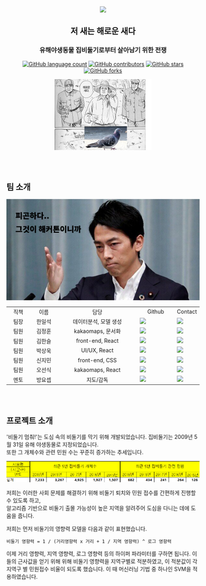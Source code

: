 <br><p align="center"><img src="/readmeImg/stop_with_logo.gif"></p>

<h2 align="center">저 새는 해로운 새다</h2>
<h3 align="center">유해야생동물 집비둘기로부터 살아남기 위한 전쟁</h3>
<p align="center">
	<a href="https://github.com/O-Seonsik/SWM-stop-pigeon/search?l=TSX&type=code"><img alt="GitHub language count" src="https://img.shields.io/github/languages/count/O-Seonsik/SWM-stop-pigeon"></a>
	<a href="https://github.com/O-Seonsik/SWM-stop-pigeon/graphs/contributors"><img alt="GitHub contributors" src="https://img.shields.io/github/contributors/O-Seonsik/SWM-stop-pigeon?color=success"></a>
	<a href="https://github.com/O-Seonsik/SWM-stop-pigeon/stargazers"><img alt="GitHub stars" src="https://img.shields.io/github/stars/O-Seonsik/SWM-stop-pigeon"></a>
	<a href="https://github.com/O-Seonsik/SWM-stop-pigeon/network"><img alt="GitHub forks" src="https://img.shields.io/github/forks/O-Seonsik/SWM-stop-pigeon"></a>
</p>
<p align="center"><img src="/readmeImg/hatebird_pigeon.jpg" width="50%"></p>
<br><br>

## 팀 소개
<p align="center"><img src="/readmeImg/FunCoolSexy.png"></p>
<table>
  <tr>
    <td align="center" width="80px">직책</td><td align="center" width="100px">이름</td><td align="center" width="300px">담당</td><td align="center" width="120px">Github</td><td align="center">Contact</td>
  </tr>
  <tr>
    <td align="center">팀장</td><td align="center">한일석</td><td align="center">데이터분석, 모델 생성</td><td><a href="https://github.com/x2ever"><img src="http://img.shields.io/badge/x2ever-655ced?style=social&logo=github"/></td><td><a href="mailto:x2ever.han@gmail.com"><img src="https://img.shields.io/static/v1?label=&message=x2ever.han@gmail.com&color=green&style=flat-square&logo=gmail"></td>
  </tr>
  <tr>
    <td align="center">팀원</td><td align="center">김정훈</td><td align="center">kakaomaps, 문서화</td><td><a href="https://github.com/LiiNen"><img src="http://img.shields.io/badge/LiiNen-655ced?style=social&logo=github"/></td><td><a href="mailto:kjeonghoon065@gmail.com"><img src="https://img.shields.io/static/v1?label=&message=kjeonghoon065@gmail.com&color=green&style=flat-square&logo=gmail"></td>
  </tr>
  <tr>
    <td align="center">팀원</td><td align="center">김한슬</td><td align="center">front-end, React</td><td><a href="https://github.com/bluewood-truth"><img src="http://img.shields.io/badge/bluewood-655ced?style=social&logo=github"/></td><td><a href="mailto:bluewood.truth@gmail.com"><img src="https://img.shields.io/static/v1?label=&message=bluewood.truth@gmail.com&color=green&style=flat-square&logo=gmail"></td>
  </tr>
  <tr>
    <td align="center">팀원</td><td align="center">박상욱</td><td align="center">UI/UX, React</td><td><a href="https://github.com/whoisStarBox"><img src="http://img.shields.io/badge/whoisStarBox-655ced?style=social&logo=github"/></td><td><a href="mailto:y2142144@gmail.com"><img src="https://img.shields.io/static/v1?label=&message=y2142144@gmail.com&color=green&style=flat-square&logo=gmail"></td>
  </tr>
  <tr>
    <td align="center">팀원</td><td align="center">신지민</td><td align="center">front-end, CSS</td><td><a href="https://github.com/zimiin"><img src="http://img.shields.io/badge/Jimin Shin-655ced?style=social&logo=github"/></td><td><a href="mailto:kahin6105@gmail.com"><img src="https://img.shields.io/static/v1?label=&message=kahin6105@gmail.com&color=green&style=flat-square&logo=gmail"></td>
  </tr>
  <tr>
    <td align="center">팀원</td><td align="center">오선식</td><td align="center">kakaomaps, React</td><td><a href="https://github.com/O-Seonsik"><img src="http://img.shields.io/badge/O's-655ced?style=social&logo=github"/></td><td><a href="mailto:dhtjstlr777@gmail.com"><img src="https://img.shields.io/static/v1?label=&message=dhtjstlr777@gmail.com&color=green&style=flat-square&logo=gmail"></td>
  </tr>
  <tr>
    <td align="center">멘토</td><td align="center">방요셉</td><td align="center">지도/감독</td><td><a href="https://github.com/ezon241"><img src="http://img.shields.io/badge/bang yo sep-655ced?style=social&logo=github"/></td><td><a href="mailto:ezon241@gmail.com"><img src="https://img.shields.io/static/v1?label=&message=ezon241@gmail.com&color=green&style=flat-square&logo=gmail"></td>
  </tr>
</table>

<br><br>

## 프로젝트 소개
'비둘기 멈춰!'는 도심 속의 비둘기를 막기 위해 개발되었습니다. 집비둘기는 2009년 5월 31일 유해 야생동물로 지정되었습니다.<br>
또한 그 개체수와 관련 민원 수는 꾸준히 증가하는 추세입니다.<br>
<p align="center"><img src="/readmeImg/pigeon_statistic.png"></p>
저희는 이러한 사회 문제를 해결하기 위해 비둘기 퇴치와 민원 접수를 간편하게 진행할 수 있도록 하고,<br>
알고리즘 기반으로 비둘기 출몰 가능성이 높은 지역을 알려주어 도심을 다니는 데에 도움을 줍니다.


저희는 먼저 비둘기의 영향력 모델을 다음과 같이 표현했습니다.

	비둘기 영향력 = 1 / (거리영향력 x 거리 + 1 / 지역 영향력) ^ 로그 영향력
	
이제 거리 영향력, 지역 영향력, 로그 영향력 등의 하이퍼 파라미터를 구하면 됩니다.
이들의 근사값을 얻기 위해 위해 비둘기 영향력을 지역구별로 적분하였고, 이 적분값이 각 지역구 별 민원접수 비율이 되도록 했습니다.
이 때 머신러닝 기법 중 하나인 SVM을 적용하였습니다.


